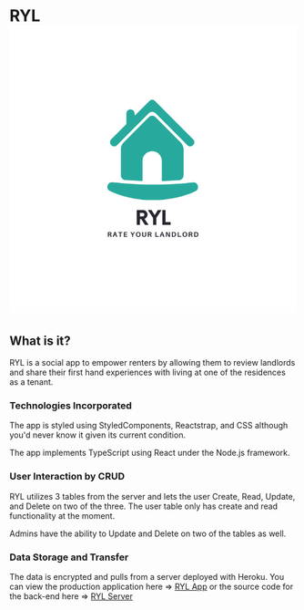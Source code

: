 # RYL ![RYL](logo.png)

## What is it?
RYL is a social app to empower renters by allowing them to review landlords and share their first hand experiences with living at one of the residences as a tenant.

### Technologies Incorporated
The app is styled using StyledComponents, Reactstrap, and CSS although you'd never know it given its current condition.

The app implements TypeScript using React under the Node.js framework.

### User Interaction by CRUD
RYL utilizes 3 tables from the server and lets the user Create, Read, Update, and Delete on two of the three. The user table only has create and read functionality at the moment. 

Admins have the ability to Update and Delete on two of the tables as well. 

### Data Storage and Transfer
The data is encrypted and pulls from a server deployed with Heroku. You can view the production application here => [RYL App](heroku-app-link) or the source code for the back-end here => [RYL Server](https://github.com/joshuapcasey/ryl-server)

